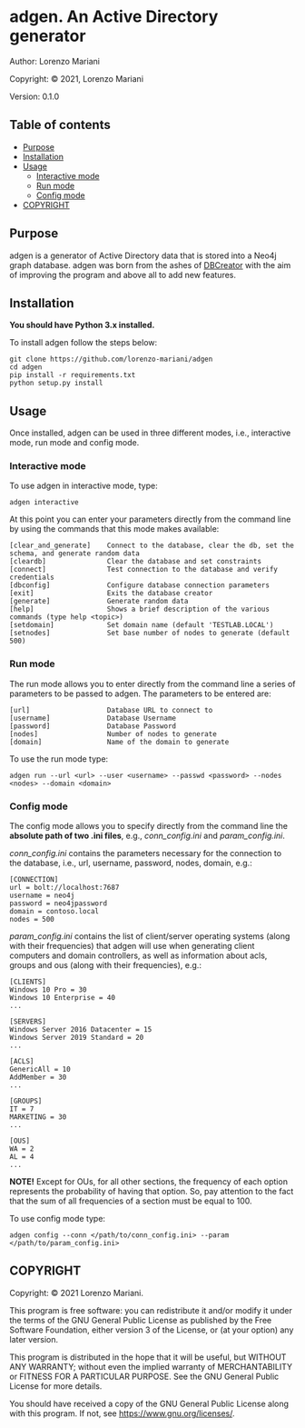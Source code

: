 # adgen. An Active Directory generator

Author: Lorenzo Mariani

Copyright: © 2021, Lorenzo Mariani

Version: 0.1.0

## Table of contents

- [Purpose](#Purpose)
- [Installation](#Installation)
- [Usage](#Usage)
    - [Interactive mode](#Interactive-mode)
    - [Run mode](#Run-mode)
    - [Config mode](#Config-mode)
- [COPYRIGHT](#COPYRIGHT)

## Purpose

adgen is a generator of Active Directory data that is stored into a Neo4j graph database. adgen was born from the ashes of [DBCreator](https://github.com/BloodHoundAD/BloodHound-Tools) with the aim of improving the program and above all to add new features.

## Installation

**You should have Python 3.x installed.**

To install adgen follow the steps below:

    git clone https://github.com/lorenzo-mariani/adgen
    cd adgen
    pip install -r requirements.txt
    python setup.py install

## Usage

Once installed, adgen can be used in three different modes, i.e., interactive mode, run mode and config mode.

### Interactive mode

To use adgen in interactive mode, type:

    adgen interactive

At this point you can enter your parameters directly from the command line by using the commands that this mode makes available:

    [clear_and_generate]    Connect to the database, clear the db, set the schema, and generate random data
    [cleardb]               Clear the database and set constraints
    [connect]               Test connection to the database and verify credentials
    [dbconfig]              Configure database connection parameters
    [exit]                  Exits the database creator
    [generate]              Generate random data
    [help]                  Shows a brief description of the various commands (type help <topic>)
    [setdomain]             Set domain name (default 'TESTLAB.LOCAL')
    [setnodes]              Set base number of nodes to generate (default 500)

### Run mode

The run mode allows you to enter directly from the command line a series of parameters to be passed to adgen. The parameters to be entered are:

    [url]                   Database URL to connect to
    [username]              Database Username
    [password]              Database Password
    [nodes]                 Number of nodes to generate
    [domain]                Name of the domain to generate
    
To use the run mode type:

    adgen run --url <url> --user <username> --passwd <password> --nodes <nodes> --domain <domain>

### Config mode

The config mode allows you to specify directly from the command line the **absolute path of two .ini files**, e.g., _conn_config.ini_ and _param_config.ini_.

_conn_config.ini_ contains the parameters necessary for the connection to the database, i.e., url, username, password, nodes, domain, e.g.:

    [CONNECTION]
    url = bolt://localhost:7687
    username = neo4j
    password = neo4jpassword
    domain = contoso.local
    nodes = 500   

_param_config.ini_ contains the list of client/server operating systems (along with their frequencies) that adgen will use when generating client computers and domain controllers, as well as information about acls, groups and ous (along with their frequencies), e.g.:

    [CLIENTS]
    Windows 10 Pro = 30
    Windows 10 Enterprise = 40
    ...

    [SERVERS]
    Windows Server 2016 Datacenter = 15
    Windows Server 2019 Standard = 20
    ...
    
    [ACLS]
    GenericAll = 10
    AddMember = 30
    ...

    [GROUPS]
    IT = 7
    MARKETING = 30
    ...

    [OUS]
    WA = 2
    AL = 4
    ...

**NOTE!** Except for OUs, for all other sections, the frequency of each option represents the probability of having that option. So, pay attention to the fact that the sum of all frequencies of a section must be equal to 100.

To use config mode type:

    adgen config --conn </path/to/conn_config.ini> --param </path/to/param_config.ini>

## COPYRIGHT

Copyright: © 2021 Lorenzo Mariani.

This program is free software: you can redistribute it and/or modify it under the terms of the GNU General Public License as published by the Free Software Foundation, either version 3 of the License, or (at your option) any later version.

This program is distributed in the hope that it will be useful, but WITHOUT ANY WARRANTY; without even the implied warranty of MERCHANTABILITY or FITNESS FOR A PARTICULAR PURPOSE. See the GNU General Public License for more details.

You should have received a copy of the GNU General Public License along with this program. If not, see https://www.gnu.org/licenses/.
